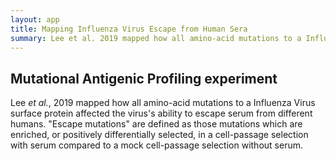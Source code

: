```yaml
---
layout: app
title: Mapping Influenza Virus Escape from Human Sera
summary: Lee et al. 2019 mapped how all amino-acid mutations to a Influenza Virus surface protein affected the virus's ability to escape serum from different humans.
---
```


## Mutational Antigenic Profiling experiment

Lee  <span style="font-style:italic">et al.</span>, 2019 mapped how all amino-acid mutations to a Influenza Virus surface protein affected the virus's ability to escape serum from different humans.
"Escape mutations" are defined as those mutations which are enriched, or positively differentially selected, in a cell-passage selection with serum compared to a mock cell-passage selection without serum.
